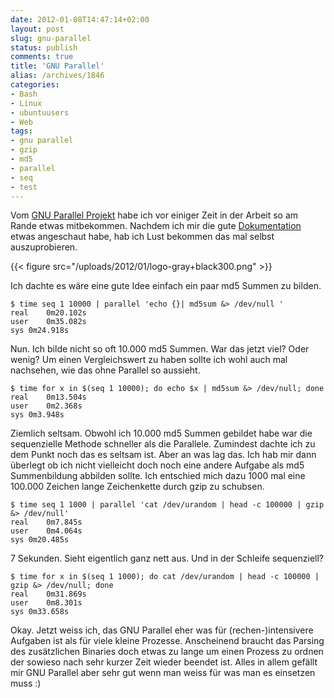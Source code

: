 ```yaml
---
date: 2012-01-08T14:47:14+02:00
layout: post
slug: gnu-parallel
status: publish
comments: true
title: 'GNU Parallel'
alias: /archives/1846
categories:
- Bash
- Linux
- ubuntuusers
- Web
tags:
- gnu parallel
- gzip
- md5
- parallel
- seq
- test
---
```


Vom [GNU Parallel Projekt](http://www.gnu.org/software/parallel/) habe ich vor einiger Zeit in der Arbeit so am Rande etwas mitbekommen. Nachdem ich mir die gute [Dokumentation](http://www.gnu.org/software/parallel/man.html) etwas angeschaut habe, hab ich Lust bekommen das mal selbst auszuprobieren.

{{< figure src="/uploads/2012/01/logo-gray+black300.png" >}}

Ich dachte es wäre eine gute Idee einfach ein paar md5 Summen zu bilden.

```
$ time seq 1 10000 | parallel 'echo {}| md5sum &> /dev/null '
real	0m20.102s
user	0m35.082s
sys	0m24.918s
```


Nun. Ich bilde nicht so oft 10.000 md5 Summen. War das jetzt viel? Oder wenig? Um einen Vergleichswert zu haben sollte ich wohl auch mal nachsehen, wie das ohne Parallel so aussieht.

```
$ time for x in $(seq 1 10000); do echo $x | md5sum &> /dev/null; done
real	0m13.504s
user	0m2.368s
sys	0m3.948s
```


Ziemlich seltsam. Obwohl ich 10.000 md5 Summen gebildet habe war die sequenzielle Methode schneller als die Parallele. Zumindest dachte ich zu dem Punkt noch das es seltsam ist. Aber an was lag das. Ich hab mir dann überlegt ob ich nicht vielleicht doch noch eine andere Aufgabe als md5 Summenbildung abbilden sollte. Ich entschied mich dazu 1000 mal eine 100.000 Zeichen lange Zeichenkette durch gzip zu schubsen.

```
$ time seq 1 1000 | parallel 'cat /dev/urandom | head -c 100000 | gzip &> /dev/null'
real	0m7.845s
user	0m4.064s
sys	0m20.485s
```


7 Sekunden. Sieht eigentlich ganz nett aus. Und in der Schleife sequenziell?

```
$ time for x in $(seq 1 1000); do cat /dev/urandom | head -c 100000 | gzip &> /dev/null; done
real	0m31.869s
user	0m8.301s
sys	0m33.658s
```


Okay. Jetzt weiss ich, das GNU Parallel eher was für (rechen-)intensivere Aufgaben ist als für viele kleine Prozesse. Anscheinend braucht das Parsing des zusätzlichen Binaries doch etwas zu lange um einen Prozess zu ordnen der sowieso nach sehr kurzer Zeit wieder beendet ist. Alles in allem gefällt mir GNU Parallel aber sehr gut wenn man weiss für was man es einsetzen muss :)

